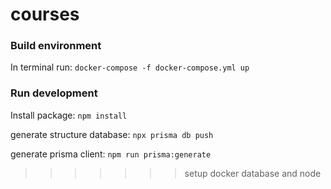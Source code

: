 # courses

### Build environment

In terminal run: `docker-compose -f docker-compose.yml up`

### Run development

Install package: `npm install`

generate structure database: `npx prisma db push`

generate prisma client: `npm run prisma:generate`



>>>>>>> setup docker database and node
